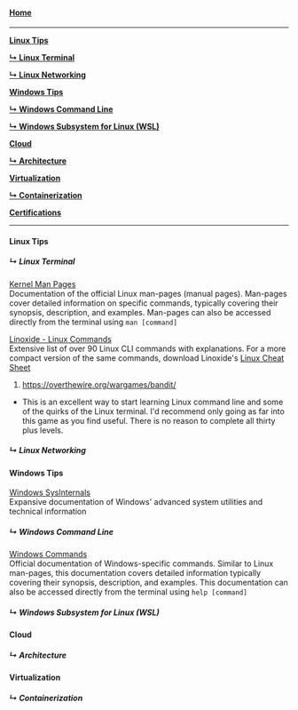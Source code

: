 #### [Home](README.md)
---
[**Linux Tips**](#linux)

[**↳ Linux Terminal**](#linux-terminal)

[**↳ Linux Networking**](#linux-networking)

[**Windows Tips**](#windows-tips)

[**↳ Windows Command Line**](#windows-command-line)

[**↳ Windows Subsystem for Linux (WSL)**](#windows-subsystem-for-linux-wsl)

[**Cloud**](#cloud)

[**↳ Architecture**](#architecture)

[**Virtualization**](#linux-networking)

[**↳ Containerization**](#containerization)

[**Certifications**](#certifications)

---

#### Linux Tips
##### ↳ Linux Terminal
[Kernel Man Pages](https://www.kernel.org/doc/man-pages/)<br>
Documentation of the official Linux man-pages (manual pages). Man-pages cover detailed information on specific commands, typically covering their synopsis, description, and examples. Man-pages can also be accessed directly from the terminal using `man [command]`

[Linoxide - Linux Commands](https://linoxide.com/linux-how-to/linux-commands-brief-outline-examples/)<br>
Extensive list of over 90 Linux CLI commands with explanations. For a more compact version of the same commands, download Linoxide's [Linux Cheat Sheet][1]

1. https://overthewire.org/wargames/bandit/
  * This is an excellent way to start learning Linux command line and some of the quirks of the Linux terminal. I'd recommend only going as far into this game as you find useful. There is no reason to complete all thirty plus levels.  

<!---
Kiera: I included overthewire-bandit on the learning-Platforms page
-->

##### ↳ Linux Networking
#### Windows Tips
[Windows SysInternals](https://docs.microsoft.com/en-us/sysinternals/)<br>
Expansive documentation of Windows' advanced system utilities and technical information

##### ↳ Windows Command Line
[Windows Commands](https://docs.microsoft.com/en-us/windows-server/administration/windows-commands/windows-commands)<br>
Official documentation of Windows-specific commands. Similar to Linux man-pages, this documentation covers detailed information typically covering their synopsis, description, and examples. This documentation can also be accessed directly from the terminal using `help [command]`


##### ↳ Windows Subsystem for Linux (WSL)
#### Cloud
##### ↳ Architecture
#### Virtualization
##### ↳ Containerization


<!---
Additional External Links Below
-->
[1]: <https://linoxide.com/linux-command/linux-commands-cheat-sheet/> "Linux Cheat Sheet"
